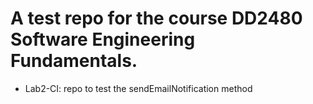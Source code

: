 # A test repo for the course DD2480 Software Engineering Fundamentals.
* Lab2-CI: repo to test the sendEmailNotification method
